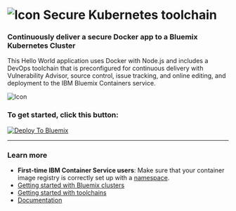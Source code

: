# ![Icon](./.bluemix/secure-lock-kubernetes.png) Secure Kubernetes toolchain


### Continuously deliver a secure Docker app to a Bluemix Kubernetes Cluster
This Hello World application uses Docker with Node.js and includes a DevOps toolchain that is preconfigured for continuous delivery with Vulnerability Advisor, source control, issue tracking, and online editing, and deployment to the IBM Bluemix Containers service.

![Icon](./.bluemix/toolchain.png)

### To get started, click this button:
[![Deploy To Bluemix](https://console.bluemix.net/devops/graphics/create_toolchain_button.png)](https://console.stage1.bluemix.net/devops/setup/deploy/?repository=https%3A//github.com/open-toolchain/secure-kube-toolchain)


---
### Learn more 

* **First-time IBM Container Service users**: Make sure that your container image registry is correctly set up with a [namespace](https://console.bluemix.net/docs/services/Registry/index.html).
* [Getting started with Bluemix clusters](https://console.bluemix.net/docs/containers/container_index.html?pos=2)
* [Getting started with toolchains](https://bluemix.net/devops/getting-started)
* [Documentation](https://console.ng.bluemix.net/docs/services/ContinuousDelivery/index.html?pos=2)

